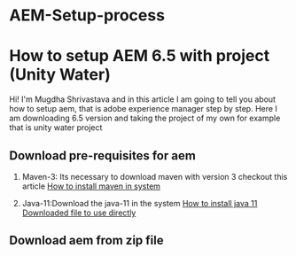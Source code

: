 # AEM-Setup-process
# How to setup AEM 6.5 with project (Unity Water)

Hi! I'm Mugdha Shrivastava and in this article I am going to tell you about how to setup aem, that is adobe experience manager step by step. Here I am downloading 6.5 version and taking the project of my own for example that is unity water project


## Download pre-requisites for aem

1. Maven-3: Its necessary to download maven with version 3 checkout this article
[How to install maven in system](https://phoenixnap.com/kb/install-maven-windows)

2. Java-11:Download the java-11 in the system
[How to install java 11](https://phoenixnap.com/kb/install-java-windows)
[Downloaded file to use directly](https://drive.google.com/file/d/1QlwGHV3z_lFKXVz7r50yV03dccQ7z-AG/view?usp=drive_link)


## Download aem from zip file 
